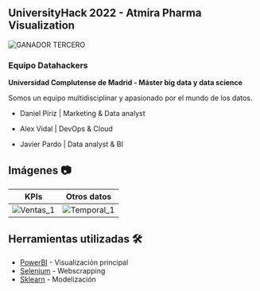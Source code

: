 ## UniversityHack 2022 - Atmira Pharma Visualization

![GANADOR TERCERO](#)

### Equipo Datahackers

**Universidad Complutense de Madrid - Máster big data y data science**


Somos un equipo multidisciplinar y apasionado por el mundo de los datos.

* Daniel Píriz | Marketing & Data analyst

* Alex Vidal   | DevOps & Cloud

* Javier Pardo | Data analyst & BI


## Imágenes 📷

KPIs         |  Otros datos
:-------------------------:|:-------------------------:
![Ventas_1](https://github.com/Alexvidalcor/DatathonProject/blob/main/Inputs/UniversityHack%20-%20Web_V1.png?raw=true)  |  ![Temporal_1](https://github.com/Alexvidalcor/DatathonProject/blob/main/Inputs/UniversityHack-Web_V3.png?raw=true)

## Herramientas utilizadas 🛠️

* [PowerBI](https://powerbi.microsoft.com/en-us/) - Visualización principal
* [Selenium](https://www.selenium.dev/) - Webscrapping
* [Sklearn](https://scikit-learn.org/stable/index.html) - Modelización





